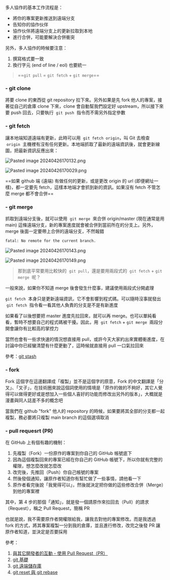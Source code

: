 多人協作的基本工作流程是：

- 將你的專案更新推送到遠端分支
- 告知你的協作伙伴
- 協作伙伴將遠端分支上的更新拉取到本地
- 進行合併，可能要解決合併衝突

另外，多人協作的時候要注意：

1. 撰寫格式要一致
2. 換行字元 (end of line / eol) 也要統一

> ==`git pull` = `git fetch` + `git merge`==

### - git clone

將要 clone 的東西從 git repository 拉下來。另外如果是先 fork 他人的專案，接著從自己的倉庫 clone 下來，clone 會自動幫我們設定好 upstream，所以接下來要 push 回去，只要執行  `git push`  指令而不需另外指定參數

### - git fetch

讓本地端知道遠端有更新，此時可以用  `git fetch origin`，叫 Git 去檢查  `origin`  主機裡有沒有任何更新。本地端抓取了最新的遠端資訊後，就會更新線圖，把最新資訊反應出來：

![Pasted image 20240426170132.png](Pasted%20image%2020240426170132.png)

![Pasted image 20240426170029.png](Pasted%20image%2020240426170029.png)

==如果 github 端 (遠端) 有做任何的更新，或是更改 origin 的 url (即便網址一樣)，都一定要先 fetch，這樣本地端才會抓到新的資訊。如果沒有 fetch 不管怎麼 merge 都不會合併==

### - git merge

抓取到遠端分支後，就可以使用  `git merge`  來合併 origin/master (現在通常是用 main) 這條遠端分支，新的專案進度就會被合併到當前所在的分支上。另外，merge 後面一定要帶上合併的遠端分支，不然報錯

```bash
fatal: No remote for the current branch.
```

![Pasted image 20240426170143.png](Pasted%20image%2020240426170143.png)

![Pasted image 20240426170149.png](Pasted%20image%2020240426170149.png)

> 那到底平常要用比較快的  `git pull`，還是要用兩段式的  `git fetch` + `git merge`  呢？

一般來說，如果你不知道 merge 後會發生什麼事，建議使用兩段式分開處理

`git fetch`  本身只是更新遠端資訊，它不會影響到程式碼。可以隨時沒事就發出  `git fetch`  指令看一看其他人負責的分支是不是有新進度

如果看了以後想要把 master 進度先拉回來，就可以再 merge。也可以單純看看，暫時不想要自己的程式碼被干擾。因此，用  `git fetch` + `git merge`  兩段分開會讓你有比較高的掌控力

當然也會有一些求快速的情況想直接用 pull，或許今天大家約出來實體衝進度，在討論中你已經蠻清楚有什麼更動了，這時候就直接用 pull 一口氣拉回來

參考：[git stash](git%20stash.md)

### - fork

Fork 這個字在這邊翻譯成「複製」並不是這個字的原意，Fork 的中文翻譯是「分叉」、「叉子」，在技術圈來說這個詞使用的情境是「原作的做的不夠好，其它人覺得可以做得更好或是想加入一些個人喜好的功能而修改出另外的版本」，大概就是漫畫與同人誌差不多的概念吧

當我們在 github "fork" 他人的 repository 的時候，如果要將其全部的分支都一起複製，務必要將只複製 main branch 的這個選項取消

### - pull requesrt (PR)

在 GitHub 上有個有趣的機制：

1. 先複製（Fork）一份原作的專案到你自己的 GitHub 帳號底下
2. 因為這個複製回來的專案已經在你自己的 GitHub 帳號下，所以你就有完整的權限，想怎麼改就怎麼改
3. 改完後，先推回（Push）你自己帳號的專案
4. 然後發個通知，讓原作者知道你有幫忙做了一些事情，請他看一下
5. 原作者看完後說「我覺得可以」，然後就決定把你做的這些修改合併（Merge）到他的專案裡

其中，第 4 步的那個「通知」，就是發一個請原作來拉回去（Pull）的請求（Request），稱之 Pull Request，簡稱 PR

也就是說，我不需要原作者開權限給我，讓我去對他的專案修改。而是我透過 fork 的方式，將其專案複製一分到我的倉庫，並且進行修改，改完之後發 PR 讓原作者知道，並決定是否要採用

參考：

1. [與其它開發者的互動 - 使用 Pull Request（PR）](https://gitbook.tw/chapters/github/pull-request)
2. [git 基礎](git%20基礎.md)
3. [git 遠端儲存庫](git%20遠端儲存庫.md)
4. [git reset 與 git rebase](git%20reset%20與%20git%20rebase.md#-%20合併特定%20Commit%20的案例|使用%20rebase%20需要注意什麼)
